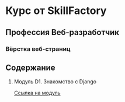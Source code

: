 # Курс от SkillFactory

## Профессия Веб-разработчик

### Вёрстка веб-страниц

## Содержание

1. Модуль D1. Знакомство с Django

    [Ссылка на модуль](https://github.com/skripkalisa/SF_PythonFS_Backend)
